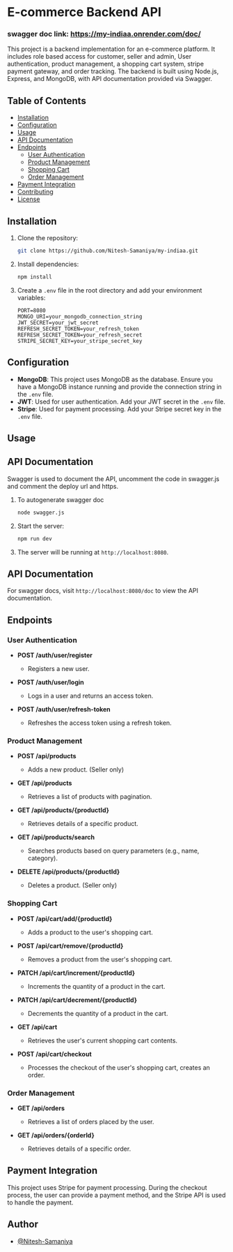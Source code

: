 # E-commerce Backend API

### swagger doc link: https://my-indiaa.onrender.com/doc/

This project is a backend implementation for an e-commerce platform. It includes role based access for customer, seller and admin, User authentication, product management, a shopping cart system, stripe payment gateway, and order tracking. The backend is built using Node.js, Express, and MongoDB, with API documentation provided via Swagger.

## Table of Contents

- [Installation](#installation)
- [Configuration](#configuration)
- [Usage](#usage)
- [API Documentation](#api-documentation)
- [Endpoints](#endpoints)
  - [User Authentication](#user-authentication)
  - [Product Management](#product-management)
  - [Shopping Cart](#shopping-cart)
  - [Order Management](#order-management)
- [Payment Integration](#payment-integration)
- [Contributing](#contributing)
- [License](#license)

## Installation

1. Clone the repository:
    ```bash
    git clone https://github.com/Nitesh-Samaniya/my-indiaa.git
    ```

2. Install dependencies:
    ```bash
    npm install
    ```

3. Create a `.env` file in the root directory and add your environment variables:
    ```plaintext
    PORT=8080
    MONGO_URI=your_mongodb_connection_string
    JWT_SECRET=your_jwt_secret
    REFRESH_SECRET_TOKEN=your_refresh_token
    REFRESH_SECRET_TOKEN=your_refresh_secret
    STRIPE_SECRET_KEY=your_stripe_secret_key
    ```

## Configuration

- **MongoDB**: This project uses MongoDB as the database. Ensure you have a MongoDB instance running and provide the connection string in the `.env` file.
- **JWT**: Used for user authentication. Add your JWT secret in the `.env` file.
- **Stripe**: Used for payment processing. Add your Stripe secret key in the `.env` file.

## Usage

## API Documentation

Swagger is used to document the API, uncomment the code in swagger.js and comment the deploy url and https.

1. To autogenerate swagger doc
    ```bash
    node swagger.js
    ```

2. Start the server:
    ```bash
    npm run dev
    ```

3. The server will be running at `http://localhost:8080`.

## API Documentation

For swagger docs, visit `http://localhost:8080/doc` to view the API documentation.


## Endpoints

### User Authentication

- **POST /auth/user/register**
  - Registers a new user.

- **POST /auth/user/login**
  - Logs in a user and returns an access token.

- **POST /auth/user/refresh-token**
  - Refreshes the access token using a refresh token.

### Product Management

- **POST /api/products**
  - Adds a new product. (Seller only)

- **GET /api/products**
  - Retrieves a list of products with pagination.

- **GET /api/products/{productId}**
  - Retrieves details of a specific product.

- **GET /api/products/search**
  - Searches products based on query parameters (e.g., name, category).

- **DELETE /api/products/{productId}**
  - Deletes a product. (Seller only)

### Shopping Cart

- **POST /api/cart/add/{productId}**
  - Adds a product to the user's shopping cart.

- **POST /api/cart/remove/{productId}**
  - Removes a product from the user's shopping cart.

- **PATCH /api/cart/increment/{productId}**
  - Increments the quantity of a product in the cart.

- **PATCH /api/cart/decrement/{productId}**
  - Decrements the quantity of a product in the cart.

- **GET /api/cart**
  - Retrieves the user's current shopping cart contents.

- **POST /api/cart/checkout**
  - Processes the checkout of the user's shopping cart, creates an order.

### Order Management

- **GET /api/orders**
  - Retrieves a list of orders placed by the user.

- **GET /api/orders/{orderId}**
  - Retrieves details of a specific order.

## Payment Integration

This project uses Stripe for payment processing. During the checkout process, the user can provide a payment method, and the Stripe API is used to handle the payment.


## Author
- [@Nitesh-Samaniya](https://github.com/Nitesh-Samaniya)
